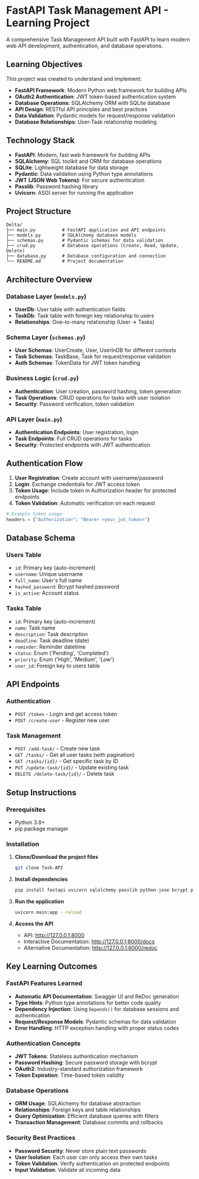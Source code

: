 # FastAPI Task Management API - Learning Project

A comprehensive Task Management API built with FastAPI to learn modern web API development, authentication, and database operations.

## Learning Objectives

This project was created to understand and implement:
- **FastAPI Framework**: Modern Python web framework for building APIs
- **OAuth2 Authentication**: JWT token-based authentication system
- **Database Operations**: SQLAlchemy ORM with SQLite database
- **API Design**: RESTful API principles and best practices
- **Data Validation**: Pydantic models for request/response validation
- **Database Relationships**: User-Task relationship modeling

## Technology Stack

- **FastAPI**: Modern, fast web framework for building APIs
- **SQLAlchemy**: SQL toolkit and ORM for database operations
- **SQLite**: Lightweight database for data storage
- **Pydantic**: Data validation using Python type annotations
- **JWT (JSON Web Tokens)**: For secure authentication
- **Passlib**: Password hashing library
- **Uvicorn**: ASGI server for running the application

## Project Structure

```
Delta/
├── main.py          # FastAPI application and API endpoints
├── models.py        # SQLAlchemy database models
├── schemas.py       # Pydantic schemas for data validation
├── crud.py          # Database operations (Create, Read, Update, Delete)
├── database.py      # Database configuration and connection
└── README.md        # Project documentation
```

## Architecture Overview

### Database Layer (`models.py`)
- **UserDb**: User table with authentication fields
- **TaskDb**: Task table with foreign key relationship to users
- **Relationships**: One-to-many relationship (User → Tasks)

### Schema Layer (`schemas.py`)
- **User Schemas**: UserCreate, User, UserInDB for different contexts
- **Task Schemas**: TaskBase, Task for request/response validation
- **Auth Schemas**: TokenData for JWT token handling

### Business Logic (`crud.py`)
- **Authentication**: User creation, password hashing, token generation
- **Task Operations**: CRUD operations for tasks with user isolation
- **Security**: Password verification, token validation

### API Layer (`main.py`)
- **Authentication Endpoints**: User registration, login
- **Task Endpoints**: Full CRUD operations for tasks
- **Security**: Protected endpoints with JWT authentication

## Authentication Flow

1. **User Registration**: Create account with username/password
2. **Login**: Exchange credentials for JWT access token
3. **Token Usage**: Include token in Authorization header for protected endpoints
4. **Token Validation**: Automatic verification on each request

```python
# Example token usage
headers = {"Authorization": "Bearer <your_jwt_token>"}
```

## Database Schema

### Users Table
- `id`: Primary key (auto-increment)
- `username`: Unique username
- `full_name`: User's full name
- `hashed_password`: Bcrypt hashed password
- `is_active`: Account status

### Tasks Table
- `id`: Primary key (auto-increment)
- `name`: Task name
- `description`: Task description
- `deadline`: Task deadline (date)
- `reminder`: Reminder datetime
- `status`: Enum ('Pending', 'Completed')
- `priority`: Enum ('High', 'Medium', 'Low')
- `user_id`: Foreign key to users table

## API Endpoints

### Authentication
- `POST /token` - Login and get access token
- `POST /create-user` - Register new user

### Task Management
- `POST /add-task/` - Create new task
- `GET /tasks/` - Get all user tasks (with pagination)
- `GET /tasks/{id}/` - Get specific task by ID
- `PUT /update-task/{id}/` - Update existing task
- `DELETE /delete-task/{id}/` - Delete task

## Setup Instructions

### Prerequisites
- Python 3.8+
- pip package manager

### Installation

1. **Clone/Download the project files**
   ```bash
   git clone Task-API
   ```

2. **Install dependencies**
   ```bash
   pip install fastapi uvicorn sqlalchemy passlib python-jose bcrypt python-multipart
   ```

3. **Run the application**
   ```bash
   uvicorn main:app --reload
   ```

4. **Access the API**
   - API: http://127.0.0.1:8000
   - Interactive Documentation: http://127.0.0.1:8000/docs
   - Alternative Documentation: http://127.0.0.1:8000/redoc


## Key Learning Outcomes

### FastAPI Features Learned
- **Automatic API Documentation**: Swagger UI and ReDoc generation
- **Type Hints**: Python type annotations for better code quality
- **Dependency Injection**: Using `Depends()` for database sessions and authentication
- **Request/Response Models**: Pydantic schemas for data validation
- **Error Handling**: HTTP exception handling with proper status codes

### Authentication Concepts
- **JWT Tokens**: Stateless authentication mechanism
- **Password Hashing**: Secure password storage with bcrypt
- **OAuth2**: Industry-standard authorization framework
- **Token Expiration**: Time-based token validity

### Database Operations
- **ORM Usage**: SQLAlchemy for database abstraction
- **Relationships**: Foreign keys and table relationships
- **Query Optimization**: Efficient database queries with filters
- **Transaction Management**: Database commits and rollbacks

### Security Best Practices
- **Password Security**: Never store plain text passwords
- **User Isolation**: Each user can only access their own tasks
- **Token Validation**: Verify authentication on protected endpoints
- **Input Validation**: Validate all incoming data

